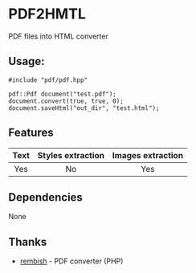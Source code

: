 # PDF2HMTL

PDF files into HTML сonverter

## Usage:
```
#include "pdf/pdf.hpp"

pdf::Pdf document("test.pdf");
document.convert(true, true, 0);
document.saveHtml("out_dir", "test.html");
```

## Features
| Text | Styles extraction | Images extraction |
| :---:|       :---:       |       :---:       |
| Yes  | No                | Yes               |

## Dependencies
None

## Thanks
- [rembish](https://github.com/rembish/TextAtAnyCost) - PDF converter (PHP)

